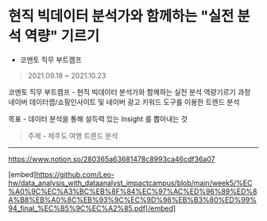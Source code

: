 # 현직 빅데이터 분석가와 함께하는 "실전 분석 역량" 기르기 

- 코멘토 직무 부트캠프
> 2021.09.18 ~ 2021.10.23

코멘토 직무 부트캠프 - 현직 빅데이터 분석가와 함께하는 실전 분석 역량기르기 과정
네이버 데이터랩/쇼핑인사이트 및 네이버 광고 키워드 도구를 이용한 트렌드 분석

목표 - 데이터 분석을 통해 설득력 있는 Insight 를 뽑아내는 것
> 주제 - 제주도 여행 트렌드 분석

---
<https://www.notion.so/280365a63681478c8993ca46cdf36a07>

[embed]https://github.com/Leo-hw/data_analysis_with_dataanalyst_impactcampus/blob/main/week5/%EC%A0%9C%EC%A3%BC%EB%8F%84%EC%97%AC%ED%96%89%ED%8A%B8%EB%A0%8C%EB%93%9C%EC%9D%98%EB%B3%80%ED%99%94_final_%EC%B5%9C%EC%A2%85.pdf[/embed]
